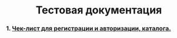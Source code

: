 <h1 align="center">Тестовая документация

### 1. [Чек-лист для регистрации и авторизации, каталога.](https://docs.google.com/spreadsheets/d/1k9EBt9xaE0xYjjOvE2YZNJHAAUtabW_mUaEpxuJDw9M/edit#gid=0)
